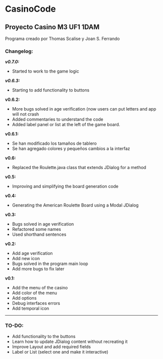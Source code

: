 # CasinoCode
## Proyecto Casino M3 UF1 1DAM

Programa creado por Thomas Scalise y Joan S. Ferrando

### Changelog:

***v0.7.0:***
- Started to work to the game logic

***v0.6.3:***
- Starting to add functionality to buttons

**v0.6.2:**
- More bugs solved in age verification (now users can put letters and app will not crash
- Added commentaries to understand the code
- Added label panel or list at the left of the game board. 

**v0.6.1:**
- Se han modificado los tamaños de tablero
- Se han agregado colores y pequeños cambios a la interfaz

**v0.6:**
- Replaced the Roulette.java class that extends JDialog for a method

**v0.5:**
- Improving and simplifying the board generation code  

**v0.4:**
- Generating the American Roulette Board using a Modal JDialog

**v0.3:**
- Bugs solved in age verification
- Refactored some names
- Used shorthand sentences

**v0.2:**
- Add age verification
- Add new icon
- Bugs solved in the program main loop
- Add more bugs to fix later

**v0.1:**
- Add the menu of the casino
- Add color of the menu
- Add options
- Debug interfaces errors
- Add temporal icon


**************************

### TO-DO:
- Add functionality to the buttons
- Learn how to update JDialog content without recreating it
- Improve Layout and add required fields
- Label or List (select one and make it interactive)

